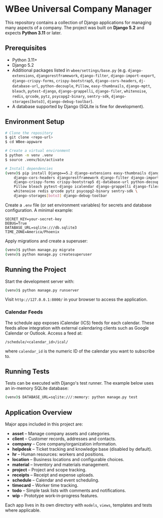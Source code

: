 # WBee Universal Company Manager

This repository contains a collection of Django applications for managing many aspects of a company.  The project was built on **Django 5.2** and expects **Python 3.11** or later.

## Prerequisites

- Python 3.11+
- Django 5.2
- Additional packages listed in `wbee/settings/base.py` (e.g. `django-extensions`, `djangorestframework`, `django-filter`, `django-import-export`, `django-crispy-forms`, `crispy-bootstrap5`, `django-cors-headers`, `dj-database-url`, `python-decouple`, `Pillow`, `easy-thumbnails`, `django-mptt`, `bleach`, `pytest-django`, `django-grappelli`, `django-filer`, `whitenoise`, `redis`, `qrcode`, `pytz`, `psycopg2-binary`, `sentry-sdk`, `django-storages[boto3]`, `django-debug-toolbar`).
- A database supported by Django (SQLite is fine for development).

## Environment Setup

```bash
# Clone the repository
$ git clone <repo-url>
$ cd WBee-appware

# Create a virtual environment
$ python -m venv .venv
$ source .venv/bin/activate

# Install dependencies
(venv)$ pip install Django==5.2 django-extensions easy-thumbnails django-mptt \
    django-cors-headers djangorestframework django-filter django-import-export \
    django-crispy-forms crispy-bootstrap5 dj-database-url python-decouple \
    Pillow bleach pytest-django icalendar django-grappelli django-filer \
    whitenoise redis qrcode pytz psycopg2-binary sentry-sdk \
    django-storages[boto3] django-debug-toolbar
```

Create a `.env` file (or set environment variables) for secrets and database configuration.  A minimal example:

```env
SECRET_KEY=your-secret-key
DEBUG=True
DATABASE_URL=sqlite:///db.sqlite3
TIME_ZONE=America/Phoenix
```

Apply migrations and create a superuser:

```bash
(venv)$ python manage.py migrate
(venv)$ python manage.py createsuperuser
```

## Running the Project

Start the development server with:

```bash
(venv)$ python manage.py runserver
```

Visit `http://127.0.0.1:8000/` in your browser to access the application.

### Calendar Feeds

The schedule app exposes iCalendar (ICS) feeds for each calendar.  These feeds
allow integration with external calendaring clients such as Google Calendar or
Outlook.  Access a feed at:

```
/schedule/<calendar_id>/ical/
```

where `calendar_id` is the numeric ID of the calendar you want to subscribe to.

## Running Tests

Tests can be executed with Django's test runner.  The example below uses an in-memory SQLite database:

```bash
(venv)$ DATABASE_URL=sqlite:///:memory: python manage.py test
```

## Application Overview

Major apps included in this project are:

- **asset** – Manage company assets and categories.
- **client** – Customer records, addresses and contacts.
- **company** – Core company/organization information.
- **helpdesk** – Ticket tracking and knowledge base (disabled by default).
- **hr** – Human resources: workers and positions.
- **location** – Business locations and configurable choices.
- **material** – Inventory and materials management.
- **project** – Project and scope tracking.
- **receipts** – Receipt and expense uploads.
- **schedule** – Calendar and event scheduling.
- **timecard** – Worker time tracking.
- **todo** – Simple task lists with comments and notifications.
- **wip** – Prototype work‑in‑progress features.

Each app lives in its own directory with `models`, `views`, templates and tests where applicable.

